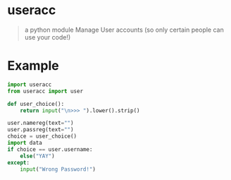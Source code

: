 # useracc
> a python module
> Manage User accounts (so only certain people can use your code!)
# Example
```python
import useracc
from useracc import user

def user_choice():
    return input("\n>>> ").lower().strip()

user.namereg(text="")
user.passreg(text="")
choice = user_choice()
import data
if choice == user.username:
    else("YAY")
except:
    input("Wrong Password!")
